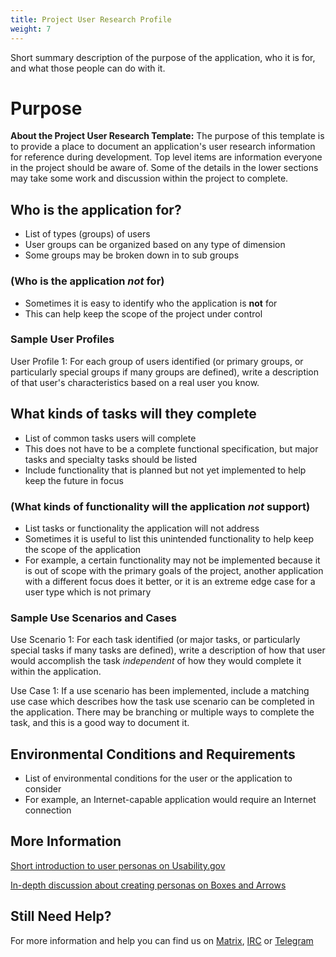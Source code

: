 ```yaml
---
title: Project User Research Profile
weight: 7
---
```



Short summary description of the purpose of the application, who it is
for, and what those people can do with it.

Purpose
=======

**About the Project User Research Template:** The purpose of this
template is to provide a place to document an application's user
research information for reference during development. Top level items
are information everyone in the project should be aware of. Some of the
details in the lower sections may take some work and discussion within
the project to complete.

Who is the application for?
---------------------------

-   List of types (groups) of users
-   User groups can be organized based on any type of dimension
-   Some groups may be broken down in to sub groups

### (Who is the application *not* for)

-   Sometimes it is easy to identify who the application is **not** for
-   This can help keep the scope of the project under control

### Sample User Profiles

User Profile 1: For each group of users identified (or primary groups,
or particularly special groups if many groups are defined), write a
description of that user's characteristics based on a real user you
know.

What kinds of tasks will they complete
--------------------------------------

-   List of common tasks users will complete
-   This does not have to be a complete functional specification, but
    major tasks and specialty tasks should be listed
-   Include functionality that is planned but not yet implemented to
    help keep the future in focus

### (What kinds of functionality will the application *not* support)

-   List tasks or functionality the application will not address
-   Sometimes it is useful to list this unintended functionality to help
    keep the scope of the application
-   For example, a certain functionality may not be implemented because
    it is out of scope with the primary goals of the project, another
    application with a different focus does it better, or it is an
    extreme edge case for a user type which is not primary

### Sample Use Scenarios and Cases

Use Scenario 1: For each task identified (or major tasks, or
particularly special tasks if many tasks are defined), write a
description of how that user would accomplish the task *independent* of
how they would complete it within the application.

Use Case 1: If a use scenario has been implemented, include a matching
use case which describes how the task use scenario can be completed in
the application. There may be branching or multiple ways to complete the
task, and this is a good way to document it.

Environmental Conditions and Requirements
-----------------------------------------

-   List of environmental conditions for the user or the application to
    consider
-   For example, an Internet-capable application would require an
    Internet connection

More Information
----------------

[Short introduction to user personas on
Usability.gov](http://www.usability.gov/analyze/personas.html)

[In-depth discussion about creating personas on Boxes and
Arrows](http://www.boxesandarrows.com/view/making_personas_more_powerful_details_to_drive_strategic_and_tactical_design)

Still Need Help?
----------------

For more information and help you can find us on
[Matrix](https://matrix.to/#/#visualdesigngroup:kde.org),
[IRC](irc://irc.libera.chat/visualdesign) or
[Telegram](https://telegram.me/vdgmainroom)
